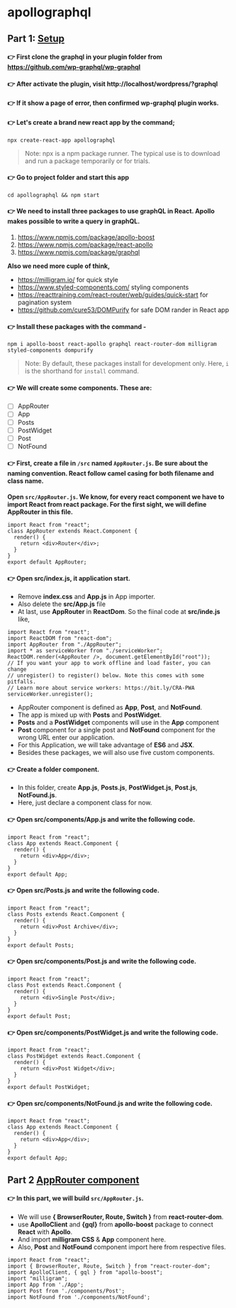 # apollographql
## Part 1: [Setup](https://mrinalbd.com/setup-for-react-front-end/)

#### :point_right: First clone the graphql in your plugin folder from https://github.com/wp-graphql/wp-graphql

#### :point_right: After activate the plugin, visit http://localhost/wordpress/?graphql

#### :point_right: If it show a page of error, then confirmed wp-graphql plugin works.

#### :point_right: Let's create a brand new react app by the command;
`npx create-react-app apollographql`
> Note: npx is a npm package runner. The typical use is to download and run a package temporarily or for trials.

#### :point_right: Go to project folder and start this app
`cd apollographql && npm start`

#### :point_right: We need to install three packages to use graphQL in React. Apollo makes possible to write a query in graphQL.
1. https://www.npmjs.com/package/apollo-boost
2. https://www.npmjs.com/package/react-apollo
3. https://www.npmjs.com/package/graphql

**Also we need more cuple of think,**
+ https://milligram.io/ for quick style
+ https://www.styled-components.com/ styling components
+ https://reacttraining.com/react-router/web/guides/quick-start for pagination system
+ https://github.com/cure53/DOMPurify for safe DOM rander in React app

#### :point_right: Install these packages with the command -
`npm i apollo-boost react-apollo graphql react-router-dom milligram styled-components dompurify`
> Note: By default, these packages install for development only. Here, `i` is the shorthand for `install` command. 

#### :point_right: We will create some components. These are:
- [ ] AppRouter
- [ ] App
- [ ] Posts
- [ ] PostWidget
- [ ] Post
- [ ] NotFound

#### :point_right: First, create a file in `/src` named `AppRouter.js`. Be sure about the naming convention. React follow camel casing for both filename and class name.
**Open `src/AppRouter.js`. We know, for every react component we have to import React from react package. For the first sight, we will define AppRouter in this file.**

```JS
import React from "react";
class AppRouter extends React.Component {
  render() {
    return <div>Router</div>;
  }
}
export default AppRouter;
```

#### :point_right: Open src/index.js, it application start. 
- Remove **index.css** and **App.js** in App importer.
- Also delete the **src/App.js** file
- At last, use **AppRouter** in **ReactDom**. So the fiinal code at **src/inde.js** like,
```JS
import React from "react";
import ReactDOM from "react-dom";
import AppRouter from "./AppRouter";
import * as serviceWorker from "./serviceWorker";
ReactDOM.render(<AppRouter />, document.getElementById("root"));
// If you want your app to work offline and load faster, you can change
// unregister() to register() below. Note this comes with some pitfalls.
// Learn more about service workers: https://bit.ly/CRA-PWA
serviceWorker.unregister();
```

- AppRouter component is defined as **App**, **Post**, and **NotFound**.
- The app is mixed up with **Posts** and **PostWidget**.
- **Posts** and a **PostWidget** components will use in the **App** component
- **Post** component for a single post and **NotFound** component for the wrong URL enter our application. 
- For this Application, we will take advantage of **ES6** and **JSX**. 
-  Besides these packages, we will also use five custom components.

#### :point_right: Create a folder component. 
- In this folder, create **App.js**, **Posts.js**, **PostWidget.js**, **Post.js**, **NotFound.js**. 
- Here, just declare a component class for now.

#### :point_right: Open src/components/App.js and write the following code.

```JS
import React from "react";
class App extends React.Component {
  render() {
    return <div>App</div>;
  }
}
export default App;
```
#### :point_right: Open src/Posts.js and write the following code.

```JS
import React from "react";
class Posts extends React.Component {
  render() {
    return <div>Post Archive</div>;
  }
}
export default Posts;
```
#### :point_right: Open src/components/Post.js and write the following code.

```JS
import React from "react";
class Post extends React.Component {
  render() {
    return <div>Single Post</div>;
  }
}
export default Post;
```
#### :point_right: Open src/components/PostWidget.js and write the following code.
```JS
import React from "react";
class PostWidget extends React.Component {
  render() {
    return <div>Post Widget</div>;
  }
}
export default PostWidget;
```
#### :point_right: Open src/components/NotFound.js and write the following code.
```JS
import React from "react";
class App extends React.Component {
  render() {
    return <div>App</div>;
  }
}
export default App;
```

## Part 2 [AppRouter component](https://mrinalbd.com/approuter-setup-with-react-graphql-wordpress-app/)

#### :point_right: In this part, we will build `src/AppRouter.js`.
- We will use **{ BrowserRouter, Route, Switch }** from **react-router-dom**.
- use **ApolloClient** and **{gql}** from **apollo-boost** package to connect **React** with **Apollo**.
- And import **milligram CSS** & **App** component here. 
- Also, **Post** and **NotFound** component import here from respective files.
```JS
import React from "react";
import { BrowserRouter, Route, Switch } from "react-router-dom";
import ApolloClient, { gql } from "apollo-boost";
import "milligram";
import App from './App';
import Post from './components/Post';
import NotFound from './components/NotFound';
```
